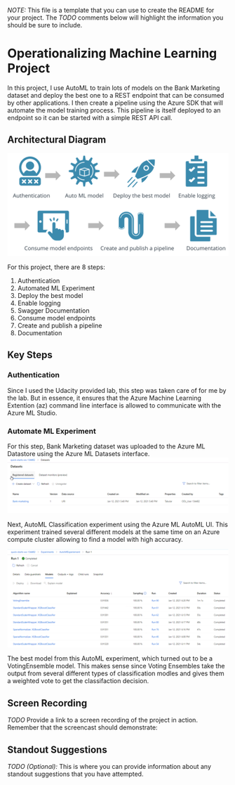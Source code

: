 *NOTE:* This file is a template that you can use to create the README for your project. The *TODO* comments below will highlight the information you should be sure to include.


# Operationalizing Machine Learning Project

In this project, I use AutoML to train lots of models on the Bank Marketing dataset and deploy the best one to a REST endpoint that can be consumed by other applications. I then create a pipeline using the Azure SDK that will automate the model training process. This pipeline is itself deployed to an endpoint so it can be started with a simple REST API call.

## Architectural Diagram
![alt text](https://github.com/hanumanraje/machine-Learning-with-Azure-/blob/master/starter_files/ScreenShoot/Flow.png?raw=true)


For this project, there are 8 steps:

1. Authentication
2. Automated ML Experiment
3. Deploy the best model
4. Enable logging
5. Swagger Documentation
6. Consume model endpoints
7. Create and publish a pipeline
8. Documentation 

## Key Steps
### Authentication <a name="auth" />
Since I used the Udacity provided lab, this step was taken care of for me by the lab. But in essence, it ensures that the Azure Machine Learning Extention (az) command line interface is allowed to communicate with the Azure ML Studio.
### Automate ML Experiment <a name="automl" />
For this step, Bank Marketing dataset was uploaded to the Azure ML Datastore using the Azure ML Datasets interface.
![alt text](https://github.com/hanumanraje/machine-Learning-with-Azure-/blob/master/starter_files/ScreenShoot/1%20dataset.png?raw=true)

Next, AutoML Classification experiment using the Azure ML AutoML UI. This experiment trained several different models at the same time on an Azure compute cluster allowing  to find a model with high accuracy.

![alt text](https://github.com/hanumanraje/machine-Learning-with-Azure-/blob/master/starter_files/ScreenShoot/3%20best%20model.png?raw=true)

The best model from this AutoML experiment, which turned out to be a VotingEnsemble model. This makes sense since Voting Ensembles take the output from several different types of classification modles and gives them a weighted vote to get the classifaction decision.

## Screen Recording
*TODO* Provide a link to a screen recording of the project in action. Remember that the screencast should demonstrate:

## Standout Suggestions
*TODO (Optional):* This is where you can provide information about any standout suggestions that you have attempted.
